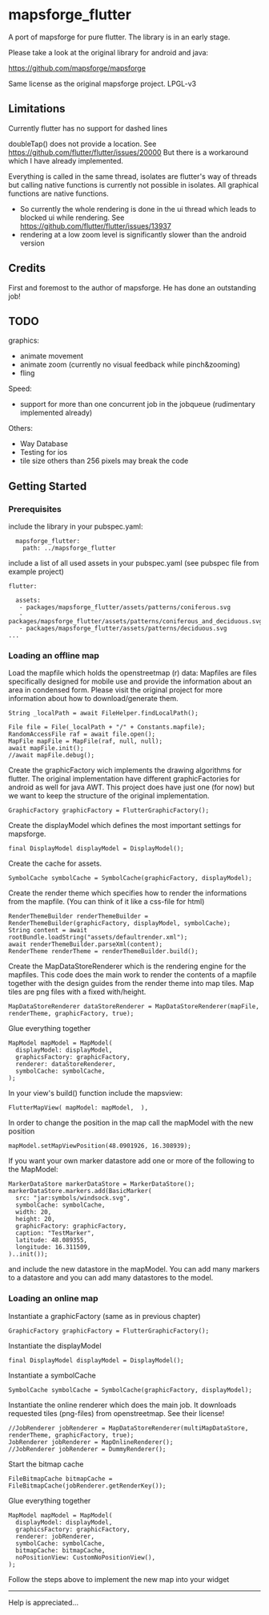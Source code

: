 # mapsforge_flutter

A port of mapsforge for pure flutter. The library is in an early stage. 

Please take a look at the original library for android and java:

https://github.com/mapsforge/mapsforge

Same license as the original mapsforge project. LPGL-v3

## Limitations

Currently flutter has no support for dashed lines

doubleTap() does not provide a location. See https://github.com/flutter/flutter/issues/20000 But there is a workaround which I have already implemented. 

Everything is called in the same thread, isolates are flutter's way of threads but calling native functions is currently not possible in isolates. All graphical functions are native functions. 
 - So currently the whole rendering is done in the ui thread which leads to blocked ui while rendering. See https://github.com/flutter/flutter/issues/13937
 - rendering at a low zoom level is significantly slower than the android version

## Credits

First and foremost to the author of mapsforge. He has done an outstanding job!

## TODO

graphics:
 - animate movement
 - animate zoom (currently no visual feedback while pinch&zooming)
 - fling
 
Speed:
 - support for more than one concurrent job in the jobqueue (rudimentary implemented already)

Others:
 - Way Database
 - Testing for ios
 - tile size others than 256 pixels may break the code

## Getting Started

### Prerequisites

include the library in your pubspec.yaml:

      mapsforge_flutter:
        path: ../mapsforge_flutter

include a list of all used assets in your pubspec.yaml (see  pubspec file from example project)

    flutter:
    
      assets:
       - packages/mapsforge_flutter/assets/patterns/coniferous.svg
       - packages/mapsforge_flutter/assets/patterns/coniferous_and_deciduous.svg
       - packages/mapsforge_flutter/assets/patterns/deciduous.svg
    ...

### Loading an offline map

Load the mapfile which holds the openstreetmap (r) data: Mapfiles are files specifically designed for mobile use and provide the
information about an area in condensed form. Please visit the original project for more information about how to download/generate them. 

    String _localPath = await FileHelper.findLocalPath();

    File file = File(_localPath + "/" + Constants.mapfile);
    RandomAccessFile raf = await file.open();
    MapFile mapFile = MapFile(raf, null, null);
    await mapFile.init();
    //await mapFile.debug();

Create the graphicFactory wich implements the drawing algorithms for flutter. The original implementation have different graphicFactories for 
android as well for java AWT. This project does have just one (for now) but we want to keep the structure of the original implementation. 

    GraphicFactory graphicFactory = FlutterGraphicFactory();

Create the displayModel which defines the most important settings for mapsforge. 

    final DisplayModel displayModel = DisplayModel();

Create the cache for assets.

    SymbolCache symbolCache = SymbolCache(graphicFactory, displayModel);

Create the render theme which specifies how to render the informations from the mapfile. (You can think of it like a css-file for html) 

    RenderThemeBuilder renderThemeBuilder = RenderThemeBuilder(graphicFactory, displayModel, symbolCache);
    String content = await rootBundle.loadString("assets/defaultrender.xml");
    await renderThemeBuilder.parseXml(content);
    RenderTheme renderTheme = renderThemeBuilder.build();

Create the MapDataStoreRenderer which is the rendering engine for the mapfiles. This code does the main work to render the contents of a 
mapfile together with the design guides from the render theme into map tiles. Map tiles are png files with a fixed with/height. 

    MapDataStoreRenderer dataStoreRenderer = MapDataStoreRenderer(mapFile, renderTheme, graphicFactory, true);

Glue everything together

    MapModel mapModel = MapModel(
      displayModel: displayModel,
      graphicsFactory: graphicFactory,
      renderer: dataStoreRenderer,
      symbolCache: symbolCache,
    );

In your view's build() function include the mapsview:

    FlutterMapView( mapModel: mapModel,  ),

In order to change the position in the map call the mapModel with the new position

    mapModel.setMapViewPosition(48.0901926, 16.308939);
    
If you want your own marker datastore add one or more of the following to the MapModel:

    MarkerDataStore markerDataStore = MarkerDataStore();
    markerDataStore.markers.add(BasicMarker(
      src: "jar:symbols/windsock.svg",
      symbolCache: symbolCache,
      width: 20,
      height: 20,
      graphicFactory: graphicFactory,
      caption: "TestMarker",
      latitude: 48.089355,
      longitude: 16.311509,
    )..init());

and include the new datastore in the mapModel. You can add many markers to a datastore and you can add many datastores to the model. 

### Loading an online map

Instantiate a graphicFactory (same as in previous chapter)

    GraphicFactory graphicFactory = FlutterGraphicFactory();

Instantiate the displayModel

    final DisplayModel displayModel = DisplayModel();

Instantiate a symbolCache

    SymbolCache symbolCache = SymbolCache(graphicFactory, displayModel);

Instantiate the online renderer which does the main job. It downloads requested tiles (png-files) from openstreetmap. See their license!

    //JobRenderer jobRenderer = MapDataStoreRenderer(multiMapDataStore, renderTheme, graphicFactory, true);
    JobRenderer jobRenderer = MapOnlineRenderer();
    //JobRenderer jobRenderer = DummyRenderer();

Start the bitmap cache

    FileBitmapCache bitmapCache = FileBitmapCache(jobRenderer.getRenderKey());

Glue everything together

    MapModel mapModel = MapModel(
      displayModel: displayModel,
      graphicsFactory: graphicFactory,
      renderer: jobRenderer,
      symbolCache: symbolCache,
      bitmapCache: bitmapCache,
      noPositionView: CustomNoPositionView(),
    );

Follow the steps above to implement the new map into your widget

-----------------

Help is appreciated...
